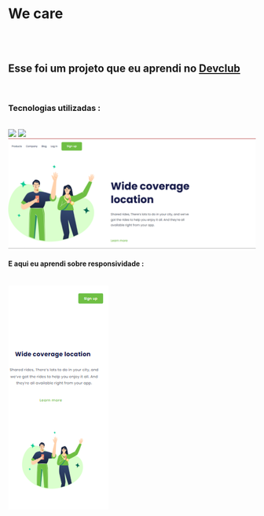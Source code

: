 <h1>We care</h1>
<br>
<br>
<h2>Esse foi um projeto que eu aprendi no <a href="https://rodoldomori.com.br/devclub">Devclub</a></h2>
<br>
<h3>Tecnologias utilizadas :</h3>
<br>
<img src="https://img.shields.io/badge/HTML5-E34F26?style=for-the-badge&logo=html5&logoColor=white">

<img src="https://img.shields.io/badge/CSS-239120?&style=for-the-badge&logo=css3&logoColor=white">

<img src="https://github.com/Devfiuza/Primeiro-projeto-responsivo/blob/main/img/wide%20coverage.desktop.png?raw=true"/>
<br>
<h4>E aqui eu aprendi sobre responsividade :</h4>
<br>
<img src="https://github.com/Devfiuza/Primeiro-projeto-responsivo/blob/main/img/Wide%20coverage.mobile.png?raw=true">
